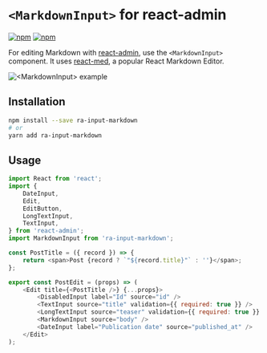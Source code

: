 # `<MarkdownInput>` for react-admin

[![npm](https://img.shields.io/npm/dm/ra-input-markdown)](https://www.npmjs.com/package/ra-input-markdown) [![npm](https://img.shields.io/npm/v/ra-input-markdown)](https://www.npmjs.com/package/ra-input-markdown)

For editing Markdown with [react-admin](https://github.com/marmelab/react-admin), use the `<MarkdownInput>` component. It uses [react-med](https://github.com/andrerpena/react-mde), a popular React Markdown Editor.

![`<MarkdownInput>` example](/screenshot.png?raw=true)

## Installation

```sh
npm install --save ra-input-markdown
# or
yarn add ra-input-markdown
```

## Usage

```js
import React from 'react';
import {
    DateInput,
    Edit,
    EditButton,
    LongTextInput,
    TextInput,
} from 'react-admin';
import MarkdownInput from 'ra-input-markdown';

const PostTitle = ({ record }) => {
    return <span>Post {record ? `"${record.title}"` : ''}</span>;
};

export const PostEdit = (props) => (
    <Edit title={<PostTitle />} {...props}>
        <DisabledInput label="Id" source="id" />
        <TextInput source="title" validation={{ required: true }} />
        <LongTextInput source="teaser" validation={{ required: true }} />
        <MarkdownInput source="body" />
        <DateInput label="Publication date" source="published_at" />
    </Edit>
);
```
